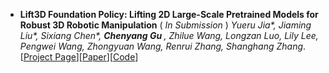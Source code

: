 - **Lift3D Foundation Policy: Lifting 2D Large-Scale Pretrained Models for Robust 3D Robotic Manipulation** ( *In Submission* )
  *Yueru Jia\*, Jiaming Liu\*, Sixiang Chen\*, <strong>Chenyang Gu </strong>, Zhilue Wang, Longzan Luo, Lily Lee, Pengwei Wang, Zhongyuan Wang, Renrui Zhang, Shanghang Zhang*.[[Project Page](https://lift3d-web.github.io/)][[Paper](https://arxiv.org/abs/2411.18623)][[Code](https://github.com/PKU-HMI-Lab/LIFT3D)]
